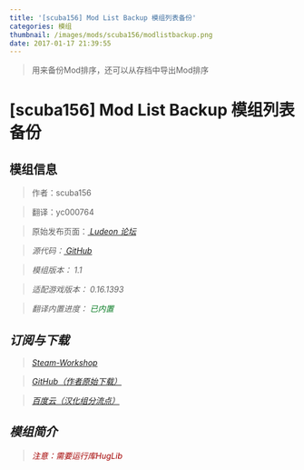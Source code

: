 ```yaml
---
title: '[scuba156] Mod List Backup 模组列表备份'
categories: 模组
thumbnail: /images/mods/scuba156/modlistbackup.png
date: 2017-01-17 21:39:55
---
```


> 用来备份Mod排序，还可以从存档中导出Mod排序

<!--more-->

# [scuba156] Mod List Backup 模组列表备份

## 模组信息

> 作者：scuba156

> 翻译：yc000764

> 原始发布页面：<a href="https://ludeon.com/forums/index.php?topic=29420.0"><i class="fa fa-link" aria-hidden="true" /> Ludeon 论坛</a>

> 源代码：<a href="https://github.com/scuba156/ModListBackup" ><i class="fa fa-github" aria-hidden="true" /> GitHub</a>

> 模组版本：<i class="fa fa-puzzle-piece" aria-hidden="true"> 1.1</i>

> 适配游戏版本：<i class="fa fa-tag" aria-hidden="true"> 0.16.1393</i>

> 翻译内置进度：<i class="fa fa-check-circle" aria-hidden="true" title="翻译已内置于原作者的模组，可直接从Steam创意工坊订阅" style="color:#097c25"> 已内置</i>

## 订阅与下载

> <a href="http://steamcommunity.com/sharedfiles/filedetails/?id=840043916"><i class="fa fa-steam-square" aria-hidden="true" /> Steam-Workshop</a>

> <a href="https://github.com/scuba156/ModListBackup/releases" ><i class="fa fa-github" aria-hidden="true" /> GitHub（作者原始下载）</a>

> <a href="http://pan.baidu.com/s/1kVCykIF"><i class="fa fa-paw" aria-hidden="true" /> 百度云（汉化组分流点）</a>

## 模组简介

> <i class="fa fa-exclamation-triangle" aria-hidden="true" style="color:#a40000"> 注意：需要运行库HugLib</i>